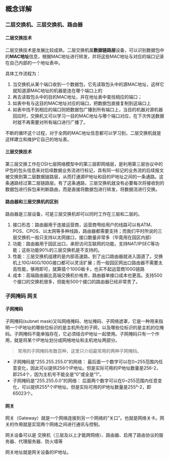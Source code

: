 ## 概念详解

### 二层交换机、三层交换机、路由器

#### 二层交换技术

二层交换技术是发展比较成熟，二层交换机属**数据链路层**设备，可以识别数据包中的**MAC地址**信息，根据MAC地址进行转发，并将这些MAC地址与对应的端口记录在自己内部的一个地址表中。

具体工作流程为：

1. 当交换机从某个端口收到一个数据包，它先读取包头中的源MAC地址，这样它就知道源MAC地址的机器是连在哪个端口上的
2. 再去读取包头中的目的MAC地址，并在地址表中查找相应的端口；
3. 如表中有与这目的MAC地址对应的端口，把数据包直接复制到这端口上
4. 如表中找不到相应的端口则把数据包广播到所有端口上，当目的机器对源机器回应时，交换机又可以学习一目的MAC地址与哪个端口对应，在下次传送数据时就不再需要对所有端口进行广播了。

不断的循环这个过程，对于全网的MAC地址信息都可以学习到，二层交换机就是这样建立和维护它自己的地址表。

#### 三层交换技术

第三层交换工作在OSI七层网络模型中的第三层即网络层，是利用第三层协议中的IP包的包头信息来对后续数据业务流进行标记，具有同一标记的业务流的后续报文被交换到第二层数据链路层，从而打通源IP地址和目的IP地址之间的一条通路。这条通路经过第二层链路层。有了这条通路，三层交换机就没有必要每次将接收到的数据包进行拆包来判断路由，而是直接将数据包进行转发，将数据流进行交换。

#### 路由器和三层交换机的区别

路由器是三层设备，可是三层交换机却可以同时工作在三层和二层的。

1. 接口形态：路由器用于连接运营商，运营商甩给用户的线路可以有ATM、POS、CPOS、以太网等多种线路，路由器都需要支持；而我们平时所说的三层交换机一般只支持以太网接口，接口数量非常多（毕竟用在园区内部）
2. 功能：路由器用于园区出口，承担访问互联网的功能，支持NAT/IPSEC等功能；这些功能90%的三层交换机是不支持的。
3. 性能：三层交换机组建的是内部高速路，到了出口路由器就进入国道了。交换机上10G/40G/100G接口都可以灵活扩展；而一般园区网出口路由器不需要太高性能，够用即可，就算插个100G板卡，也买不起运营商100G链路
4. 成本：高端路由器比高端交换机价格贵，路由器单接口成本也更高。支持500个接口的交换机很多，但能有500个接口的路由器已经非常贵了。

### 子网掩码 网关

#### 子网掩码

子网掩码(subnet mask)又叫网络掩码、地址掩码、子网络遮罩，它是一种用来指明一个IP地址的哪些位标识的是主机所在的子网，以及哪些位标识的是主机的位掩码。子网掩码不能单独存在，它必须结合IP地址一起使用。子网掩码只有一个作用，就是将某个IP地址划分成网络地址和主机地址两部分。

> 常用的子网掩码有数百种，这里只介绍最常用的两种子网掩码。

- 子网掩码是“255.255.255.0”的网络：
  最后面一个数字可以在0~255范围内任意变化，因此可以提供256个IP地址。但是实际可用的IP地址数量是256-2，即254个，因为主机号不能全是“0”或全是“1”。
- 子网掩码是“255.255.0.0”的网络：
  后面两个数字可以在0~255范围内任意变化，可以提供255²个IP地址。但是实际可用的IP地址数量是255²-2，即65023个。

#### 网关

网关（Gateway）就是一个网络连接到另一个网络的“关口”。也就是网络关卡。网关的作用就是实现两个网络之间进行通讯与控制。

网关设备可以是 交换机（三层及以上才能跨网络）、路由器、启用了路由协议的服务器、代理服务器、防火墙等

网关地址就是网关设备的IP地址。




